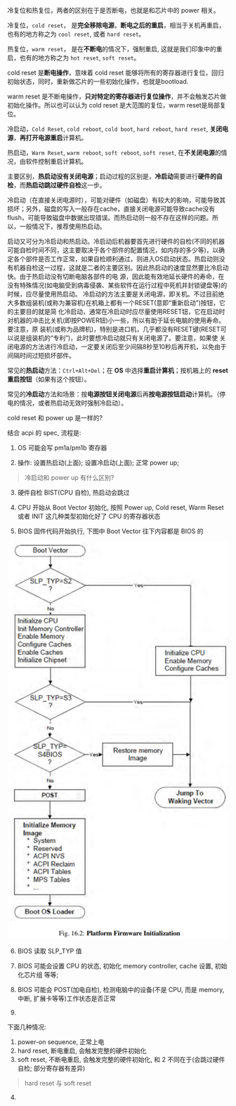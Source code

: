 
冷复位和热复位，两者的区别在于是否断电，也就是和芯片中的 power 相关。

冷复位，`cold reset`， 是**完全移除电源**，**断电之后的重启**，相当于关机再重启，也有的地方称之为 `cool reset`, 或者 `hard reset`。

热复位，`warm reset`， 是在**不断电**的情况下，强制重启, 这就是我们印象中的重启，也有的地方称之为 `hot reset`, `soft reset`。

cold reset 是**断电操作**，意味着 cold reset 能够将所有的寄存器进行复位，回归初始状态，同时，重新做芯片的一些初始化操作，也就是bootload.

warm reset 是不断电操作，**只对特定的寄存器进行复位操作**，并不会触发芯片做初始化操作。所以也可以认为 cold reset 是大范围的复位，warm reset是局部复位。




冷启动，`Cold Reset`, `cold reboot`, `cold boot`, `hard reboot`, `hard reset`, **关闭电源**，**再打开电源重启**计算机。

热启动，`Warm Reset`, `warm reboot`, `soft reboot`, `soft reset`, 在**不关闭电源**的情况，由软件控制重启计算机。

主要区别，**热启动没有关闭电源**；启动过程的区别是，**冷启动**需要进行**硬件的自检**，而**热启动跳过硬件自检**这一步。

冷启动（在直接关闭电源时），可能对硬件（如磁盘）有较大的影响，可能导致其损坏；另外，磁盘的写入一般存在cache，直接关闭电源可能导致cache没有flush，可能导致磁盘中数据出现错误。而热启动则一般不存在这样的问题。所以，一般情况下，推荐使用热启动。

启动又可分为冷启动和热启动。冷启动后机器要首先进行硬件的自检(不同的机器可能自检时间不同，这主要取决于各个部件的配置情况，如内存的多少等)，以确定各个部件是否工作正常，如果自检顺利通过，则进入OS启动状态。热启动则没有机器自检这一过程，这就是二者的主要区别。因此热启动的速度显然要比冷启动快。由于热启动没有切断电脑各部件的电 源，因此能有效地延长硬件的寿命，在没有特殊情况(如电脑受到病毒侵袭、某些软件在运行过程中死机并封锁键盘等)的时候，应尽量使用热启动。 冷启动的方法主要是关闭电源，即关机。不过目前绝大多数组装机(或称为兼容机)在机箱上都有一个RESET(意即“重新启动”)按钮，它的主要目的就是简 化冷启动，通常在冷启动时应尽量使用RESET钮，它在启动时对机器的冲击比关机(即按POWER钮)小一些，所以有助于延长电脑的使用寿命。要注意，原 装机(或称为品牌机)，特别是进口机，几乎都没有RESET键(RESET可以说是组装机的“专利”)，此时要想冷启动就只有关闭电源了。要注意，如果使 关闭电源的方法进行冷启动，一定要关闭后至少间隔8秒至10秒后再开机，以免由于间隔时间过短损坏部件。

常见的**热启动**方法：`Ctrl+Alt+Del`；在 **OS** 中选择**重启计算机**；按机箱上的 **reset 重启按钮**（如果有这个按钮）。

常见的**冷启动**方法和场景：按**电源按钮关闭电源**后再**按电源按钮启动**计算机。（停电的情况，或者热启动无效时强制冷启动）。

cold reset 和 power up 是一样的?



结合 acpi 的 spec, 流程是:

1. OS 可能会写 pm1a/pm1b 寄存器

2. 操作: 设置热启动(上面); 设置冷启动(上面); 正常 power up;

> 冷启动和 power up 有什么区别?

3. 硬件自检 BIST(CPU 自检), 热启动会跳过

4. CPU 开始从 Boot Vector 初始化, 按照 Power up, Cold reset, Warm Reset 或者 INIT 这几种类型初始化好了 CPU 的寄存器状态

5. BIOS 固件代码开始执行, 下图中 Boot Vector 往下内容都是 BIOS 的

![2023-10-26-15-48-17.png](./images/2023-10-26-15-48-17.png)

6. BIOS 读取 SLP_TYP 值

7. BIOS 可能会设置 CPU 的状态, 初始化 memory controller, cache 设置, 初始化芯片组 等等;
7. BIOS 可能会 POST(加电自检), 检测电脑中的设备(不是 CPU, 而是 memory, 中断, 扩展卡等等)工作状态是否正常

8. 


下面几种情况:

1. power-on sequence, 正常上电
2. hard reset, 断电重启, 会触发完整的硬件初始化
3. soft reset, 不断电重启, 会触发完整的硬件初始化, 和 2 不同在于(会跳过硬件自检; 部分寄存器有差异)
> hard reset 与 soft reset
4. 